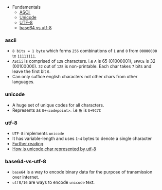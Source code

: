 * Fundamentals
  * [ASCii](#ascii)
  * [Unicode](#unicode)
  * [UTF-8](#utf-8)
  * [base64 vs utf-8](#base64-vs-utf-8)

### ascii
* `8 bits = 1 byte` which forms `256` combinations of `1` and `0` from `00000000` to `11111111`.
* `ASCii` is comprised of `128` characters. i.e `A` is 65 (01000001), `SPACE` is 32 (00100000). `32` out of `128` is non-printable. Each char takes `7` bits and leave the first bit `0`.
* Can only suffice english characters not other chars from other languages.

### unicode
* A huge set of unique codes for all characters.
* Represents as `U+<codepoint>`. i.e `鱼` is `U+9C7C`

### utf-8
* `UTF-8` implements `unicode`
* It has variable-length and uses `1~4` bytes to denote a single character
* [Further reading](http://www.ruanyifeng.com/blog/2007/10/ascii_unicode_and_utf-8.html)
* [How is unicode char represented by utf-8](https://www.jianshu.com/p/9ed19a6645df)

### base64-vs-utf-8
* `base64` is a way to encode binary data for the purpose of transmission over internet.
* `utf8/16` are ways to encode `unicode` text.
